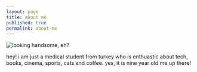 ```yaml
---
layout: page
title: about me
published: true
permalink: about-me
---
```

![looking handsome, eh?]({{site.baseurl}}/images/bora1a.png)    

hey! i am just a medical student from turkey who is enthuastic about tech, books, cinema, sports, cats and coffee. yes, it is nine year old me up there!
